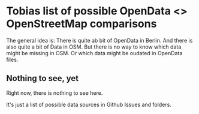 # Tobias list of possible OpenData <> OpenStreetMap comparisons

The general idea is: There is quite ab bit of OpenData in Berlin. And there is also quite a bit of Data in OSM. But there is no way to know which data might be missing in OSM. Or which data might be oudated in OpenData files.

## Nothing to see, yet

Right now, there is nothing to see here.

It's just a list of possible data sources in Github Issues and folders.
